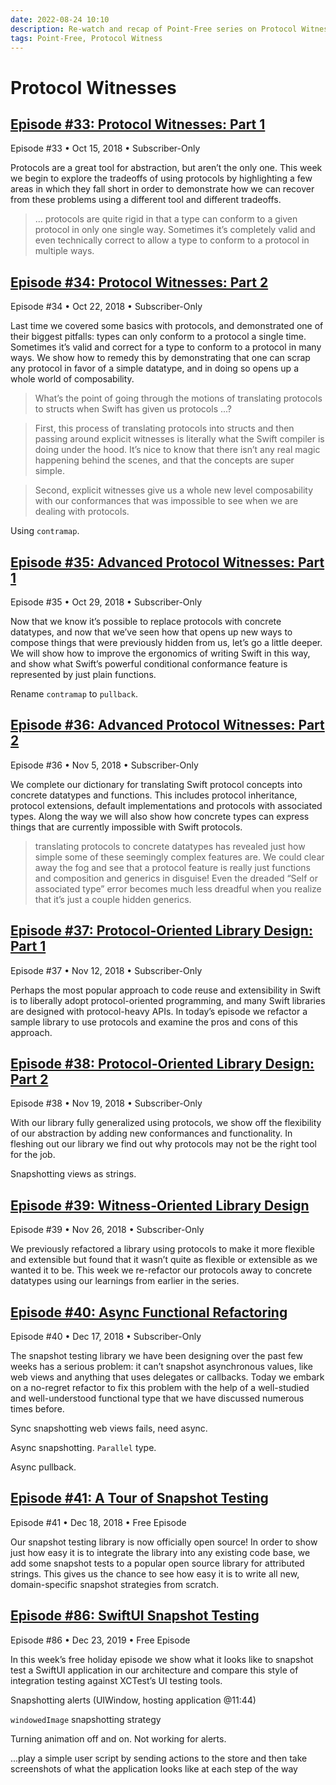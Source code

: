 ```yaml
---
date: 2022-08-24 10:10
description: Re-watch and recap of Point-Free series on Protocol Witnesses
tags: Point-Free, Protocol Witness
---
```

# Protocol Witnesses

## [Episode #33: Protocol Witnesses: Part 1](https://www.pointfree.co/episodes/ep33-protocol-witnesses-part-1)

Episode #33 • Oct 15, 2018 • Subscriber-Only

Protocols are a great tool for abstraction, but aren’t the only one. This week we begin to explore the tradeoffs of using protocols by highlighting a few areas in which they fall short in order to demonstrate how we can recover from these problems using a different tool and different tradeoffs.

> ... protocols are quite rigid in that a type can conform to a given protocol in only one single way. Sometimes it’s completely valid and even technically correct to allow a type to conform to a protocol in multiple ways.


## [Episode #34: Protocol Witnesses: Part 2](https://www.pointfree.co/episodes/ep34-protocol-witnesses-part-2)

Episode #34 • Oct 22, 2018 • Subscriber-Only

Last time we covered some basics with protocols, and demonstrated one of their biggest pitfalls: types can only conform to a protocol a single time. Sometimes it’s valid and correct for a type to conform to a protocol in many ways. We show how to remedy this by demonstrating that one can scrap any protocol in favor of a simple datatype, and in doing so opens up a whole world of composability.

> What’s the point of going through the motions of translating protocols to structs when Swift has given us protocols ...?

> First, this process of translating protocols into structs and then passing around explicit witnesses is literally what the Swift compiler is doing under the hood. It’s nice to know that there isn’t any real magic happening behind the scenes, and that the concepts are super simple.

> Second, explicit witnesses give us a whole new level composability with our conformances that was impossible to see when we are dealing with protocols.

Using `contramap`.


## [Episode #35: Advanced Protocol Witnesses: Part 1](https://www.pointfree.co/episodes/ep35-advanced-protocol-witnesses-part-1)

Episode #35 • Oct 29, 2018 • Subscriber-Only

Now that we know it’s possible to replace protocols with concrete datatypes, and now that we’ve seen how that opens up new ways to compose things that were previously hidden from us, let’s go a little deeper. We will show how to improve the ergonomics of writing Swift in this way, and show what Swift’s powerful conditional conformance feature is represented by just plain functions.

Rename `contramap` to `pullback`.


## [Episode #36: Advanced Protocol Witnesses: Part 2](https://www.pointfree.co/episodes/ep36-advanced-protocol-witnesses-part-2)

Episode #36 • Nov 5, 2018 • Subscriber-Only

We complete our dictionary for translating Swift protocol concepts into concrete datatypes and functions. This includes protocol inheritance, protocol extensions, default implementations and protocols with associated types. Along the way we will also show how concrete types can express things that are currently impossible with Swift protocols.

> translating protocols to concrete datatypes has revealed just how simple some of these seemingly complex features are. We could clear away the fog and see that a protocol feature is really just functions and composition and generics in disguise! Even the dreaded “Self or associated type” error becomes much less dreadful when you realize that it’s just a couple hidden generics.


## [Episode #37: Protocol-Oriented Library Design: Part 1](https://www.pointfree.co/episodes/ep37-protocol-oriented-library-design-part-1)

Episode #37 • Nov 12, 2018 • Subscriber-Only

Perhaps the most popular approach to code reuse and extensibility in Swift is to liberally adopt protocol-oriented programming, and many Swift libraries are designed with protocol-heavy APIs. In today’s episode we refactor a sample library to use protocols and examine the pros and cons of this approach.


## [Episode #38: Protocol-Oriented Library Design: Part 2](https://www.pointfree.co/episodes/ep38-protocol-oriented-library-design-part-2)

Episode #38 • Nov 19, 2018 • Subscriber-Only

With our library fully generalized using protocols, we show off the flexibility of our abstraction by adding new conformances and functionality. In fleshing out our library we find out why protocols may not be the right tool for the job.


Snapshotting views as strings.


## [Episode #39: Witness-Oriented Library Design](https://www.pointfree.co/episodes/ep39-witness-oriented-library-design)

Episode #39 • Nov 26, 2018 • Subscriber-Only

We previously refactored a library using protocols to make it more flexible and extensible but found that it wasn’t quite as flexible or extensible as we wanted it to be. This week we re-refactor our protocols away to concrete datatypes using our learnings from earlier in the series.

## [Episode #40: Async Functional Refactoring](https://www.pointfree.co/episodes/ep40-async-functional-refactoring)

Episode #40 • Dec 17, 2018 • Subscriber-Only

The snapshot testing library we have been designing over the past few weeks has a serious problem: it can’t snapshot asynchronous values, like web views and anything that uses delegates or callbacks. Today we embark on a no-regret refactor to fix this problem with the help of a well-studied and well-understood functional type that we have discussed numerous times before.

Sync snapshotting web views fails, need async.

Async snapshotting. `Parallel` type.

Async pullback.


## [Episode #41: A Tour of Snapshot Testing](https://www.pointfree.co/episodes/ep41-a-tour-of-snapshot-testing)

Episode #41 • Dec 18, 2018 • Free Episode

Our snapshot testing library is now officially open source! In order to show just how easy it is to integrate the library into any existing code base, we add some snapshot tests to a popular open source library for attributed strings. This gives us the chance to see how easy it is to write all new, domain-specific snapshot strategies from scratch.


## [Episode #86: SwiftUI Snapshot Testing](https://www.pointfree.co/episodes/ep86-swiftui-snapshot-testing)

Episode #86 • Dec 23, 2019 • Free Episode

In this week’s free holiday episode we show what it looks like to snapshot test a SwiftUI application in our architecture and compare this style of integration testing against XCTest’s UI testing tools.


Snapshotting alerts (UIWindow, hosting application @11:44)


`windowedImage` snapshotting strategy

Turning animation off and on. Not working for alerts.

...play a simple user script by sending actions to the store and then take screenshots of what the application looks like at each step of the way









